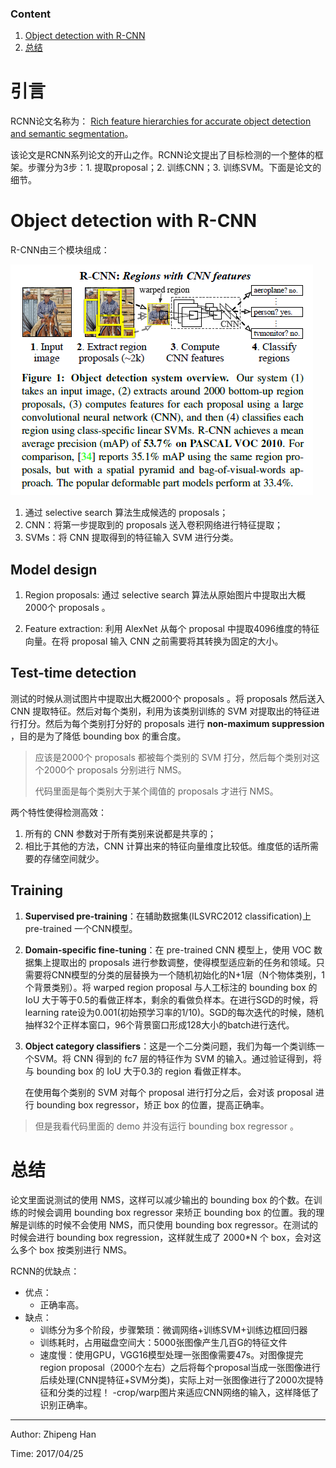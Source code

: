 ### Content
1. [Object detection with R-CNN](#object-detection-with-r-cnn)
2. [总结](#总结)

# 引言

RCNN论文名称为： [Rich feature hierarchies for accurate object detection and semantic segmentation](https://arxiv.org/pdf/1311.2524.pdf)。

该论文是RCNN系列论文的开山之作。RCNN论文提出了目标检测的一个整体的框架。步骤分为3步：1. 提取proposal；2. 训练CNN；3. 训练SVM。下面是论文的细节。

# Object detection with R-CNN

R-CNN由三个模块组成：

![RCNN_System_Overview](https://github.com/OneDirection9/Essay/blob/master/MarkdownImages/RCNN_System_Overview.png?raw=true)

1. 通过 selective search 算法生成候选的 proposals；
2. CNN：将第一步提取到的 proposals 送入卷积网络进行特征提取；
3. SVMs：将 CNN 提取得到的特征输入 SVM 进行分类。

## Model design

1. Region proposals: 通过 selective search 算法从原始图片中提取出大概2000个 proposals 。

2. Feature extraction: 利用 AlexNet 从每个 proposal 中提取4096维度的特征向量。在将 proposal 输入 CNN 之前需要将其转换为固定的大小。

## Test-time detection

测试的时候从测试图片中提取出大概2000个 proposals 。将 proposals 然后送入 CNN 提取特征。然后对每个类别，利用为该类别训练的 SVM 对提取出的特征进行打分。然后为每个类别打分好的 proposals 进行 **non-maximum suppression** ，目的是为了降低 bounding box 的重合度。

> 应该是2000个 proposals 都被每个类别的 SVM 打分，然后每个类别对这个2000个 proposals 分别进行 NMS。
>
> 代码里面是每个类别大于某个阈值的 proposals 才进行 NMS。

两个特性使得检测高效：

1. 所有的 CNN 参数对于所有类别来说都是共享的；
2. 相比于其他的方法，CNN 计算出来的特征向量维度比较低。维度低的话所需要的存储空间就少。

## Training

1. **Supervised pre-training**：在辅助数据集(ILSVRC2012 classification)上 pre-trained 一个CNN模型。
2. **Domain-specific fine-tuning**：在 pre-trained CNN 模型上，使用 VOC 数据集上提取出的 proposals 进行参数调整，使得模型适应新的任务和领域。只需要将CNN模型的分类的层替换为一个随机初始化的N+1层（N个物体类别，1个背景类别）。将 warped region proposal 与人工标注的 bounding box 的 IoU 大于等于0.5的看做正样本，剩余的看做负样本。在进行SGD的时候，将learning rate设为0.001(初始预学习率的1/10)。SGD的每次迭代的时候，随机抽样32个正样本窗口，96个背景窗口形成128大小的batch进行迭代。
3. **Object category classifiers**：这是一个二分类问题，我们为每一个类训练一个SVM。将 CNN 得到的 fc7 层的特征作为 SVM 的输入。通过验证得到，将与 bounding box 的 IoU 大于0.3的 region 看做正样本。

    在使用每个类别的 SVM 对每个 proposal 进行打分之后，会对该 proposal 进行 bounding box regressor，矫正 box 的位置，提高正确率。

> 但是我看代码里面的 demo 并没有运行 bounding box regressor 。

# 总结

论文里面说测试的使用 NMS，这样可以减少输出的 bounding box 的个数。在训练的时候会调用 bounding box regressor 来矫正 bounding box 的位置。我的理解是训练的时候不会使用 NMS，而只使用 bounding box regressor。在测试的时候会进行 bounding box regression，这样就生成了 2000*N 个 box，会对这么多个 box 按类别进行 NMS。

RCNN的优缺点：

- 优点：
    - 正确率高。
- 缺点：
    - 训练分为多个阶段，步骤繁琐：微调网络+训练SVM+训练边框回归器
    - 训练耗时，占用磁盘空间大：5000张图像产生几百G的特征文件
    - 速度慢：使用GPU，VGG16模型处理一张图像需要47s。对图像提完region proposal（2000个左右）之后将每个proposal当成一张图像进行后续处理(CNN提特征+SVM分类)，实际上对一张图像进行了2000次提特征和分类的过程！
    -crop/warp图片来适应CNN网络的输入，这样降低了识别正确率。
 
***

Author: Zhipeng Han

Time: 2017/04/25
